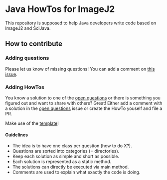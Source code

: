 # Java HowTos for ImageJ2

This repository is supposed to help Java developers write code based on ImageJ2 and SciJava.

## How to contribute

### Adding questions
Please let us know of missing questions! You can add a comment on [this issue](https://github.com/imagej/tutorials/issues/80). 

### Adding HowTos
You know a solution to one of the [open questions](https://github.com/imagej/tutorials/issues/80) or there is something you figured out and want to share with others? Great! Either add a comment with a solution in the [open questions](https://github.com/imagej/tutorials/issues/80) issue or create the HowTo youself and file a PR. 

Make use of the [template](Template.java)! 

#### Guidelines 
- The idea is to have one class per question (how to do X?).
- Questions are sorted into categories (= directories).
- Keep each solution as simple and short as possible.
- Each solution is represented as a static method.
- The solutions can directly be executed via main method.
- Comments are used to explain what exactly the code is doing. 
